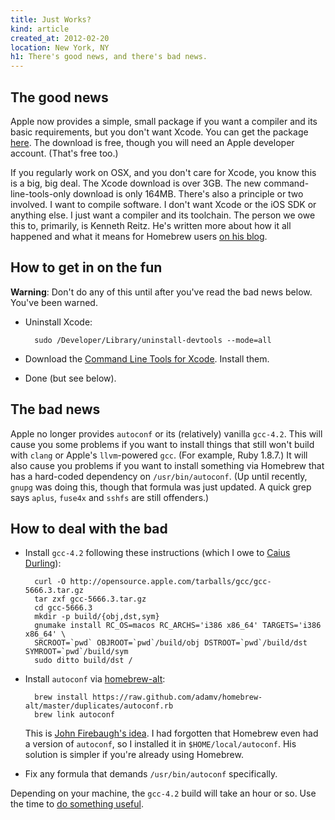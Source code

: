 ```yaml
---
title: Just Works?
kind: article
created_at: 2012-02-20
location: New York, NY
h1: There's good news, and there's bad news.
---
```


## The good news

Apple now provides a simple, small package if you want a compiler and its
basic requirements, but you don't want Xcode. You can get the package
[here](https://developer.apple.com/downloads). The download is free, though
you will need an Apple developer account. (That's free too.)

If you regularly work on OSX, and you don't care for Xcode, you know this
is a big, big deal. The Xcode download is over 3GB. The new
command-line-tools-only download is only 164MB. There's also a principle or
two involved. I want to compile software. I don't want Xcode or the iOS SDK
or anything else. I just want a compiler and its toolchain. The person we
owe this to, primarily, is Kenneth Reitz. He's written more about how it
all happened and what it means for Homebrew users [on his
blog](http://kennethreitz.com/xcode-gcc-and-homebrew.html).

## How to get in on the fun

**Warning**: Don't do any of this until after you've read the bad news
below. You've been warned.

+ Uninstall Xcode:

        sudo /Developer/Library/uninstall-devtools --mode=all

+ Download the [Command Line Tools for
  Xcode](https://developer.apple.com/downloads). Install them.
+ Done (but see below).

## The bad news

Apple no longer provides `autoconf` or its (relatively) vanilla `gcc-4.2`.
This will cause you some problems if you want to install things that still
won't build with `clang` or Apple's `llvm`-powered `gcc`. (For example, Ruby
1.8.7.) It will also cause you problems if you want to install something
via Homebrew that has a hard-coded dependency on `/usr/bin/autoconf`. (Up
until recently, `gnupg` was doing this, though that formula was just
updated. A quick grep says `aplus`, `fuse4x` and `sshfs` are still
offenders.)


## How to deal with the bad

+ Install `gcc-4.2` following these instructions (which I owe to [Caius
  Durling](http://caiustheory.com/install-gcc-421-apple-build-56663-with-xcode-42)):

        curl -O http://opensource.apple.com/tarballs/gcc/gcc-5666.3.tar.gz
        tar zxf gcc-5666.3.tar.gz
        cd gcc-5666.3
        mkdir -p build/{obj,dst,sym}
        gnumake install RC_OS=macos RC_ARCHS='i386 x86_64' TARGETS='i386 x86_64' \
        SRCROOT=`pwd` OBJROOT=`pwd`/build/obj DSTROOT=`pwd`/build/dst SYMROOT=`pwd`/build/sym
        sudo ditto build/dst /

+ Install `autoconf` via [homebrew-alt](https://github.com/adamv/homebrew-alt):

        brew install https://raw.github.com/adamv/homebrew-alt/master/duplicates/autoconf.rb
        brew link autoconf

    This is [John Firebaugh's
    idea](http://jfire.posterous.com/xcode-43-homebrew-and-autoconf). I had
    forgotten that Homebrew even had a version of `autoconf`, so
    I installed it in `$HOME/local/autoconf`. His solution is simpler if
    you're already using Homebrew.

+ Fix any formula that demands `/usr/bin/autoconf` specifically.

Depending on your machine, the `gcc-4.2` build will take an hour or so. Use
the time to [do something useful](http://xkcd.com/303).
